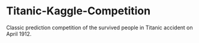 # Titanic-Kaggle-Competition
Classic prediction competition of the survived people in Titanic accident on April 1912. 
